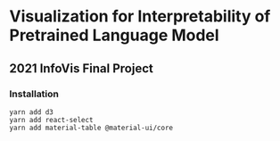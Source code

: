 # Visualization for Interpretability of Pretrained Language Model

## 2021 InfoVis Final Project

### Installation
```
yarn add d3
yarn add react-select
yarn add material-table @material-ui/core
```